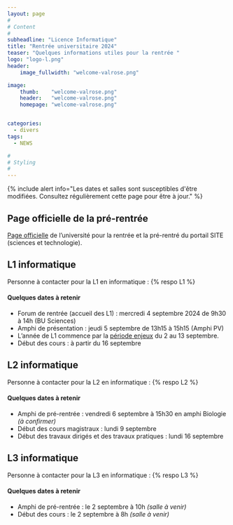 ```yaml
---
layout: page
#
# Content
#
subheadline: "Licence Informatique"
title: "Rentrée universitaire 2024"
teaser: "Quelques informations utiles pour la rentrée "
logo: "logo-l.png"
header:
    image_fullwidth: "welcome-valrose.png"

image:
    thumb:    "welcome-valrose.png"
    header:   "welcome-valrose.png"
    homepage: "welcome-valrose.png"


categories:
  - divers
tags:
  - NEWS

#
# Styling
#
---
```



{% include alert info="Les dates et salles sont susceptibles d'être modifiées. Consultez régulièrement cette page pour être à jour." %}


## Page officielle de la pré-rentrée ##

[Page officielle](https://univ-cotedazur.fr/portails/portail-sciences-et-technologies/rentree/dates-de-pre-rentrees)
 de l’université pour la rentrée et la pré-rentré du portail SITE (sciences et technologie).

## L1 informatique ##

Personne à contacter pour la L1 en informatique : {% respo L1 %}


#### Quelques dates à retenir ####


- Forum de rentrée (accueil des L1) : mercredi 4 septembre 2024 de 9h30 à 14h (BU Sciences)
- Amphi de présentation : jeudi 5 septembre de 13h15 à 15h15 (Amphi PV)
- L’année de L1 commence par la [période enjeux](https://univ-cotedazur.fr/portails/portail-sciences-de-la-vie/rentree/periode-enjeux)
du 2 au 13 septembre.
- Début des cours : à partir du 16 septembre





## L2 informatique ##

Personne à contacter pour la L2 en informatique : {% respo L2 %}

#### Quelques dates à retenir ####

- Amphi de pré-rentrée : vendredi 6 septembre à 15h30 en amphi Biologie *(à confirmer)*
- Début des cours magistraux : lundi 9 septembre
- Début des travaux dirigés et des travaux pratiques : lundi 16 septembre




## L3 informatique ##

Personne à contacter pour la L3 en informatique : {% respo L3 %}

#### Quelques dates à retenir ####

- Amphi de pré-rentrée : le 2 septembre à 10h *(salle à venir)*
- Début des cours : le 2 septembre à 8h *(salle à venir)*
